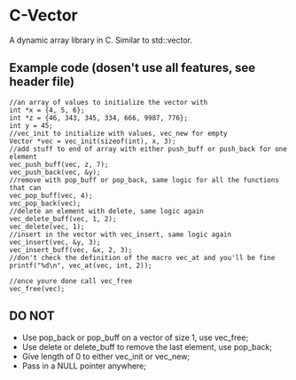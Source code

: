# C-Vector

A dynamic array library in C. Similar to std::vector.

## Example code (dosen't use all features, see header file)

```
//an array of values to initialize the vector with  
int *x = {4, 5, 6};  
int *z = {46, 343, 345, 334, 666, 9987, 776};  
int y = 45;  
//vec_init to initialize with values, vec_new for empty  
Vector *vec = vec_init(sizeof(int), x, 3);  
//add stuff to end of array with either push_buff or push_back for one element  
vec_push_buff(vec, z, 7);  
vec_push_back(vec, &y);  
//remove with pop_buff or pop_back, same logic for all the functions that can  
vec_pop_buff(vec, 4);  
vec_pop_back(vec);  
//delete an element with delete, same logic again  
vec_delete_buff(vec, 1, 2);  
vec_delete(vec, 1);  
//insert in the vector with vec_insert, same logic again  
vec_insert(vec, &y, 3);  
vec_insert_buff(vec, &x, 2, 3);
//don't check the definition of the macro vec_at and you'll be fine
printf("%d\n", vec_at(vec, int, 2));
  
//once youre done call vec_free  
vec_free(vec);
```

## DO NOT
- Use pop_back or pop_buff on a vector of size 1, use vec_free;
- Use delete or delete_buff to remove the last element, use pop_back;
- Give length of 0 to either vec_init or vec_new;
- Pass in a NULL pointer anywhere;
